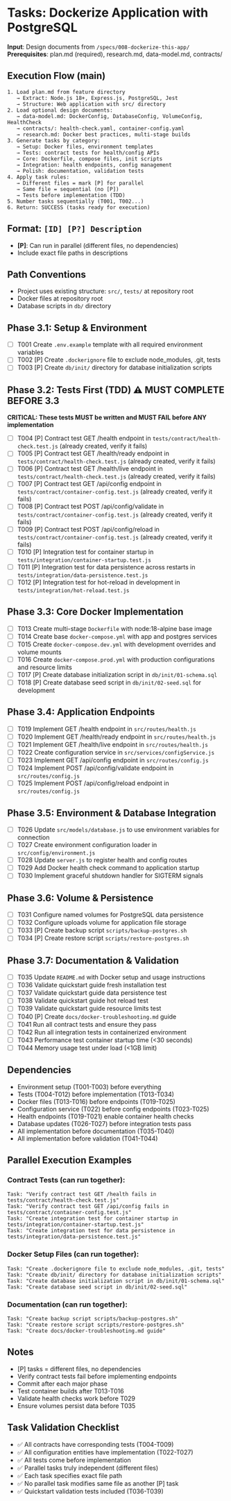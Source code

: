 # Tasks: Dockerize Application with PostgreSQL

**Input**: Design documents from `/specs/008-dockerize-this-app/`
**Prerequisites**: plan.md (required), research.md, data-model.md, contracts/

## Execution Flow (main)
```
1. Load plan.md from feature directory
   → Extract: Node.js 18+, Express.js, PostgreSQL, Jest
   → Structure: Web application with src/ directory
2. Load optional design documents:
   → data-model.md: DockerConfig, DatabaseConfig, VolumeConfig, HealthCheck
   → contracts/: health-check.yaml, container-config.yaml
   → research.md: Docker best practices, multi-stage builds
3. Generate tasks by category:
   → Setup: Docker files, environment templates
   → Tests: contract tests for health/config APIs
   → Core: Dockerfile, compose files, init scripts
   → Integration: health endpoints, config management
   → Polish: documentation, validation tests
4. Apply task rules:
   → Different files = mark [P] for parallel
   → Same file = sequential (no [P])
   → Tests before implementation (TDD)
5. Number tasks sequentially (T001, T002...)
6. Return: SUCCESS (tasks ready for execution)
```

## Format: `[ID] [P?] Description`
- **[P]**: Can run in parallel (different files, no dependencies)
- Include exact file paths in descriptions

## Path Conventions
- Project uses existing structure: `src/`, `tests/` at repository root
- Docker files at repository root
- Database scripts in `db/` directory

## Phase 3.1: Setup & Environment
- [ ] T001 Create `.env.example` template with all required environment variables
- [ ] T002 [P] Create `.dockerignore` file to exclude node_modules, .git, tests
- [ ] T003 [P] Create `db/init/` directory for database initialization scripts

## Phase 3.2: Tests First (TDD) ⚠️ MUST COMPLETE BEFORE 3.3
**CRITICAL: These tests MUST be written and MUST FAIL before ANY implementation**
- [ ] T004 [P] Contract test GET /health endpoint in `tests/contract/health-check.test.js` (already created, verify it fails)
- [ ] T005 [P] Contract test GET /health/ready endpoint in `tests/contract/health-check.test.js` (already created, verify it fails)
- [ ] T006 [P] Contract test GET /health/live endpoint in `tests/contract/health-check.test.js` (already created, verify it fails)
- [ ] T007 [P] Contract test GET /api/config endpoint in `tests/contract/container-config.test.js` (already created, verify it fails)
- [ ] T008 [P] Contract test POST /api/config/validate in `tests/contract/container-config.test.js` (already created, verify it fails)
- [ ] T009 [P] Contract test POST /api/config/reload in `tests/contract/container-config.test.js` (already created, verify it fails)
- [ ] T010 [P] Integration test for container startup in `tests/integration/container-startup.test.js`
- [ ] T011 [P] Integration test for data persistence across restarts in `tests/integration/data-persistence.test.js`
- [ ] T012 [P] Integration test for hot-reload in development in `tests/integration/hot-reload.test.js`

## Phase 3.3: Core Docker Implementation
- [ ] T013 Create multi-stage `Dockerfile` with node:18-alpine base image
- [ ] T014 Create base `docker-compose.yml` with app and postgres services
- [ ] T015 Create `docker-compose.dev.yml` with development overrides and volume mounts
- [ ] T016 Create `docker-compose.prod.yml` with production configurations and resource limits
- [ ] T017 [P] Create database initialization script in `db/init/01-schema.sql`
- [ ] T018 [P] Create database seed script in `db/init/02-seed.sql` for development

## Phase 3.4: Application Endpoints
- [ ] T019 Implement GET /health endpoint in `src/routes/health.js`
- [ ] T020 Implement GET /health/ready endpoint in `src/routes/health.js`
- [ ] T021 Implement GET /health/live endpoint in `src/routes/health.js`
- [ ] T022 Create configuration service in `src/services/configService.js`
- [ ] T023 Implement GET /api/config endpoint in `src/routes/config.js`
- [ ] T024 Implement POST /api/config/validate endpoint in `src/routes/config.js`
- [ ] T025 Implement POST /api/config/reload endpoint in `src/routes/config.js`

## Phase 3.5: Environment & Database Integration
- [ ] T026 Update `src/models/database.js` to use environment variables for connection
- [ ] T027 Create environment configuration loader in `src/config/environment.js`
- [ ] T028 Update `server.js` to register health and config routes
- [ ] T029 Add Docker health check command to application startup
- [ ] T030 Implement graceful shutdown handler for SIGTERM signals

## Phase 3.6: Volume & Persistence
- [ ] T031 Configure named volumes for PostgreSQL data persistence
- [ ] T032 Configure uploads volume for application file storage
- [ ] T033 [P] Create backup script `scripts/backup-postgres.sh`
- [ ] T034 [P] Create restore script `scripts/restore-postgres.sh`

## Phase 3.7: Documentation & Validation
- [ ] T035 Update `README.md` with Docker setup and usage instructions
- [ ] T036 Validate quickstart guide fresh installation test
- [ ] T037 Validate quickstart guide data persistence test
- [ ] T038 Validate quickstart guide hot reload test
- [ ] T039 Validate quickstart guide resource limits test
- [ ] T040 [P] Create `docs/docker-troubleshooting.md` guide
- [ ] T041 Run all contract tests and ensure they pass
- [ ] T042 Run all integration tests in containerized environment
- [ ] T043 Performance test container startup time (<30 seconds)
- [ ] T044 Memory usage test under load (<1GB limit)

## Dependencies
- Environment setup (T001-T003) before everything
- Tests (T004-T012) before implementation (T013-T034)
- Docker files (T013-T016) before endpoints (T019-T025)
- Configuration service (T022) before config endpoints (T023-T025)
- Health endpoints (T019-T021) enable container health checks
- Database updates (T026-T027) before integration tests pass
- All implementation before documentation (T035-T040)
- All implementation before validation (T041-T044)

## Parallel Execution Examples

### Contract Tests (can run together):
```
Task: "Verify contract test GET /health fails in tests/contract/health-check.test.js"
Task: "Verify contract test GET /api/config fails in tests/contract/container-config.test.js"
Task: "Create integration test for container startup in tests/integration/container-startup.test.js"
Task: "Create integration test for data persistence in tests/integration/data-persistence.test.js"
```

### Docker Setup Files (can run together):
```
Task: "Create .dockerignore file to exclude node_modules, .git, tests"
Task: "Create db/init/ directory for database initialization scripts"
Task: "Create database initialization script in db/init/01-schema.sql"
Task: "Create database seed script in db/init/02-seed.sql"
```

### Documentation (can run together):
```
Task: "Create backup script scripts/backup-postgres.sh"
Task: "Create restore script scripts/restore-postgres.sh"
Task: "Create docs/docker-troubleshooting.md guide"
```

## Notes
- [P] tasks = different files, no dependencies
- Verify contract tests fail before implementing endpoints
- Commit after each major phase
- Test container builds after T013-T016
- Validate health checks work before T029
- Ensure volumes persist data before T035

## Task Validation Checklist
- ✅ All contracts have corresponding tests (T004-T009)
- ✅ All configuration entities have implementation (T022-T027)
- ✅ All tests come before implementation
- ✅ Parallel tasks truly independent (different files)
- ✅ Each task specifies exact file path
- ✅ No parallel task modifies same file as another [P] task
- ✅ Quickstart validation tests included (T036-T039)